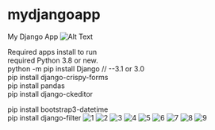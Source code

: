 # mydjangoapp
My Django App
![Alt Text](https://media.giphy.com/media/xgDs14Sdqnyy5yuwGa/giphy.gif?cid=790b7611c161c1d5367ed36ff6df26b8558d7fa88df07607&rid=giphy.gif&ct=g)


Required apps install to run
<br>
required Python 3.8 or new.
<br>
python -m pip install Django // --3.1 or 3.0
<br>
pip install django-crispy-forms
<br>
pip install pandas
<br>
pip install django-ckeditor
<br>


pip install bootstrap3-datetime
<br>
pip install django-filter
![1](https://user-images.githubusercontent.com/71253469/100092891-d8476980-2e67-11eb-9bfa-65a50cc0522b.jpg)
![2](https://user-images.githubusercontent.com/71253469/100093760-08dbd300-2e69-11eb-8779-db49e998dc28.jpg)
![3](https://user-images.githubusercontent.com/71253469/100093771-0aa59680-2e69-11eb-95a4-222a43720440.jpg)
![4](https://user-images.githubusercontent.com/71253469/100093778-0bd6c380-2e69-11eb-8c62-1a6b95dd6ed5.jpg)
![5](https://user-images.githubusercontent.com/71253469/100093783-0da08700-2e69-11eb-913d-9c7ad9ea51d6.jpg)
![6](https://user-images.githubusercontent.com/71253469/100093790-0e391d80-2e69-11eb-9600-aae55353eebe.jpg)
![7](https://user-images.githubusercontent.com/71253469/100093795-0ed1b400-2e69-11eb-8f4b-27c3974c3c06.jpg)
![8](https://user-images.githubusercontent.com/71253469/100093797-1002e100-2e69-11eb-9983-ccab612bdede.jpg)
![9](https://user-images.githubusercontent.com/71253469/100093800-109b7780-2e69-11eb-99bd-9cb42eb23b06.jpg)

